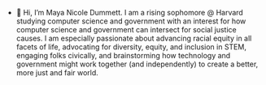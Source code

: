 - 👋 Hi, I’m Maya Nicole Dummett. I am a rising sophomore @ Harvard studying computer science and government with an interest for how computer science and government can intersect for social justice causes. I am especially passionate about advancing racial equity in all facets of life, advocating for diversity, equity, and inclusion in STEM, engaging folks civically, and brainstorming how technology and government might work together (and independently) to create a better, more just and fair world.

<!---
mayadummett/mayadummett is a ✨ special ✨ repository because its `README.md` (this file) appears on your GitHub profile.
You can click the Preview link to take a look at your changes.
--->
